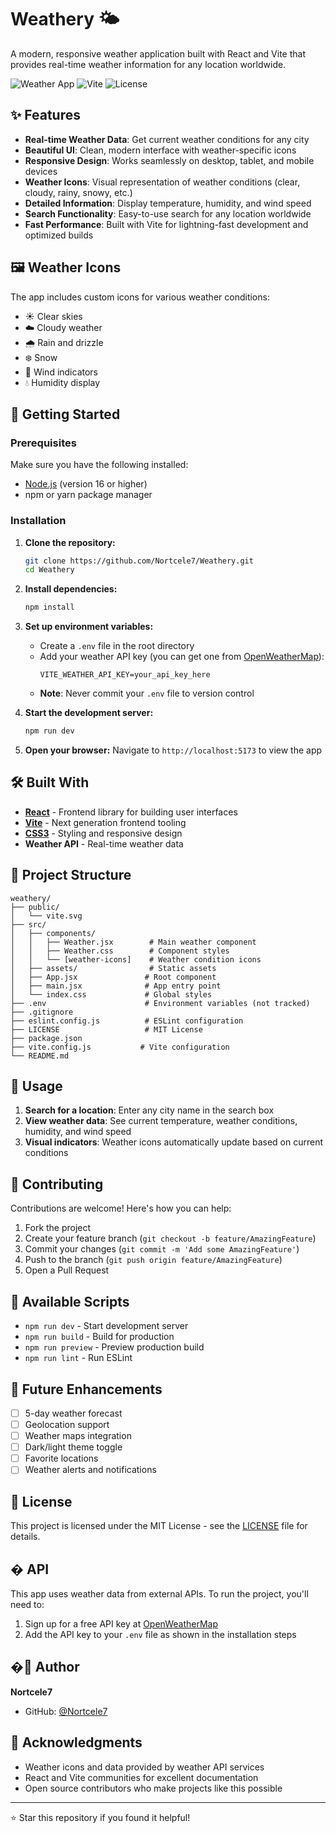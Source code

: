 # Weathery 🌤️

A modern, responsive weather application built with React and Vite that provides real-time weather information for any location worldwide.

![Weather App](https://img.shields.io/badge/React-18.2.0-blue.svg)
![Vite](https://img.shields.io/badge/Vite-5.0.0-green.svg)
![License](https://img.shields.io/badge/License-MIT-yellow.svg)

## ✨ Features

- **Real-time Weather Data**: Get current weather conditions for any city
- **Beautiful UI**: Clean, modern interface with weather-specific icons
- **Responsive Design**: Works seamlessly on desktop, tablet, and mobile devices
- **Weather Icons**: Visual representation of weather conditions (clear, cloudy, rainy, snowy, etc.)
- **Detailed Information**: Display temperature, humidity, and wind speed
- **Search Functionality**: Easy-to-use search for any location worldwide
- **Fast Performance**: Built with Vite for lightning-fast development and optimized builds

## 🖼️ Weather Icons

The app includes custom icons for various weather conditions:
- ☀️ Clear skies
- ☁️ Cloudy weather
- 🌧️ Rain and drizzle
- ❄️ Snow
- 💨 Wind indicators
- 💧 Humidity display

## 🚀 Getting Started

### Prerequisites

Make sure you have the following installed:
- [Node.js](https://nodejs.org/) (version 16 or higher)
- npm or yarn package manager

### Installation

1. **Clone the repository:**
   ```bash
   git clone https://github.com/Nortcele7/Weathery.git
   cd Weathery
   ```

2. **Install dependencies:**
   ```bash
   npm install
   ```

3. **Set up environment variables:**
   - Create a `.env` file in the root directory
   - Add your weather API key (you can get one from [OpenWeatherMap](https://openweathermap.org/api)):
     ```env
     VITE_WEATHER_API_KEY=your_api_key_here
     ```
   - **Note**: Never commit your `.env` file to version control

4. **Start the development server:**
   ```bash
   npm run dev
   ```

5. **Open your browser:**
   Navigate to `http://localhost:5173` to view the app

## 🛠️ Built With

- **[React](https://reactjs.org/)** - Frontend library for building user interfaces
- **[Vite](https://vitejs.dev/)** - Next generation frontend tooling
- **[CSS3](https://developer.mozilla.org/en-US/docs/Web/CSS)** - Styling and responsive design
- **Weather API** - Real-time weather data

## 📁 Project Structure

```
weathery/
├── public/
│   └── vite.svg
├── src/
│   ├── components/
│   │   ├── Weather.jsx        # Main weather component
│   │   ├── Weather.css        # Component styles
│   │   └── [weather-icons]    # Weather condition icons
│   ├── assets/                # Static assets
│   ├── App.jsx               # Root component
│   ├── main.jsx              # App entry point
│   └── index.css             # Global styles
├── .env                      # Environment variables (not tracked)
├── .gitignore
├── eslint.config.js          # ESLint configuration
├── LICENSE                   # MIT License
├── package.json
├── vite.config.js           # Vite configuration
└── README.md
```

## 🎯 Usage

1. **Search for a location**: Enter any city name in the search box
2. **View weather data**: See current temperature, weather conditions, humidity, and wind speed
3. **Visual indicators**: Weather icons automatically update based on current conditions

## 🤝 Contributing

Contributions are welcome! Here's how you can help:

1. Fork the project
2. Create your feature branch (`git checkout -b feature/AmazingFeature`)
3. Commit your changes (`git commit -m 'Add some AmazingFeature'`)
4. Push to the branch (`git push origin feature/AmazingFeature`)
5. Open a Pull Request

## 📝 Available Scripts

- `npm run dev` - Start development server
- `npm run build` - Build for production
- `npm run preview` - Preview production build
- `npm run lint` - Run ESLint

## 🌟 Future Enhancements

- [ ] 5-day weather forecast
- [ ] Geolocation support
- [ ] Weather maps integration
- [ ] Dark/light theme toggle
- [ ] Favorite locations
- [ ] Weather alerts and notifications

## 📄 License

This project is licensed under the MIT License - see the [LICENSE](LICENSE) file for details.

## � API

This app uses weather data from external APIs. To run the project, you'll need to:
1. Sign up for a free API key at [OpenWeatherMap](https://openweathermap.org/api)
2. Add the API key to your `.env` file as shown in the installation steps

## �👤 Author

**Nortcele7**
- GitHub: [@Nortcele7](https://github.com/Nortcele7)

## 🙏 Acknowledgments

- Weather icons and data provided by weather API services
- React and Vite communities for excellent documentation
- Open source contributors who make projects like this possible

---

⭐ Star this repository if you found it helpful!
